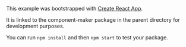 This example was bootstrapped with [Create React App](https://github.com/facebook/create-react-app).

It is linked to the component-maker package in the parent directory for development purposes.

You can run `npm install` and then `npm start` to test your package.
